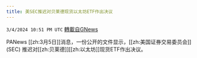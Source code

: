 ```yaml
---
title: 美SEC推迟对贝莱德现货以太坊ETF作出决议
---
```

`3/4/2024 10:51 PM UTC` [轉載自GNews](https://gnews.org/articles/2364881)

PANews [[zh:3月5日]]消息，一份公开的文件显示，[[zh:美国证券交易委员会]] (SEC) 推迟对[[zh:贝莱德]][[zh:以太坊]]现货ETF作出决议。
